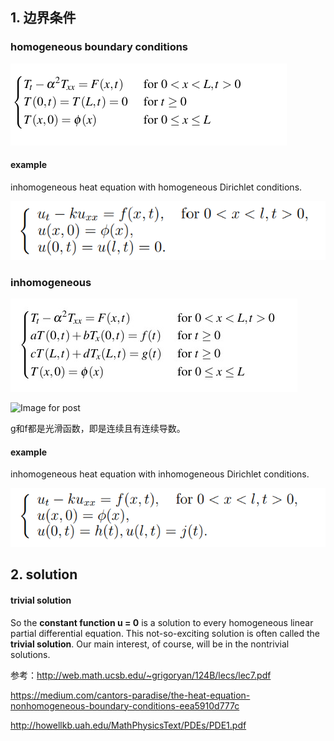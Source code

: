 ## 1. 边界条件

### homogeneous boundary conditions  

![image-20201217205201189](../imags/image-20201217205201189.png)

#### example

inhomogeneous heat equation with homogeneous Dirichlet conditions.

![image-20201217205233587](../imags/image-20201217205233587.png)



### inhomogeneous

![image-20201217205023944](../imags/image-20201217205023944.png)

![Image for post](https://miro.medium.com/max/366/1*t84TE-4PkFjy-aWC0WioZA.png)

g和f都是光滑函数，即是连续且有连续导数。



#### example

inhomogeneous heat equation with inhomogeneous Dirichlet conditions.

![image-20201217205340388](../imags/image-20201217205340388.png)

## 2. solution

#### trivial solution

So the **constant function u = 0** is a solution to every homogeneous linear partial differential equation. This not-so-exciting solution is often called the **trivial solution**. Our main interest, of course, will be in the nontrivial solutions.



参考：http://web.math.ucsb.edu/~grigoryan/124B/lecs/lec7.pdf

https://medium.com/cantors-paradise/the-heat-equation-nonhomogeneous-boundary-conditions-eea5910d777c

http://howellkb.uah.edu/MathPhysicsText/PDEs/PDE1.pdf